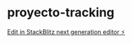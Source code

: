 # proyecto-tracking

[Edit in StackBlitz next generation editor ⚡️](https://stackblitz.com/~/github.com/Santiagociroc11/proyecto-tracking)